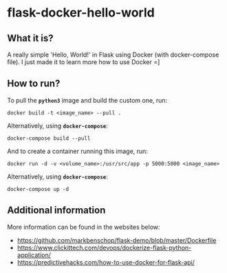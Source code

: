 # flask-docker-hello-world

## What it is?
A really simple 'Hello, World!' in Flask using Docker (with docker-compose file). I just made it to learn more how to use Docker =]

## How to run?

To pull the **`python3`** image and build the custom one, run:

```shell
docker build -t <image_name> --pull .
```

Alternatively, using **`docker-compose`**:

```shell
docker-compose build --pull
```

And to create a container running this image, run:

```shell
docker run -d -v <volume_name>:/usr/src/app -p 5000:5000 <image_name>
```

Alternatively, using **`docker-compose`**:

```shell
docker-compose up -d
```

## Additional information

More information can be found in the websites below:

- <https://github.com/markbenschop/flask-demo/blob/master/Dockerfile>
- <https://www.clickittech.com/devops/dockerize-flask-python-application/>
- <https://predictivehacks.com/how-to-use-docker-for-flask-api/>
